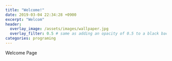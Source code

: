 ```yaml
---
title: "Welcome!"
date: 2019-03-04 22:34:28 +0900
excerpt: "Welcom"
header:
  overlay_image: /assets/images/wallpaper.jpg
  overlay_filter: 0.5 # same as adding an opacity of 0.5 to a black background
categories: programing
---
```

Welcome Page